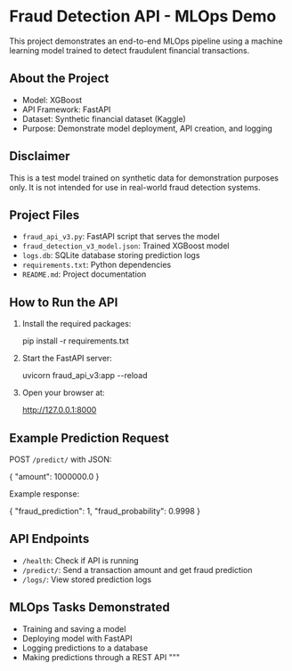 # Fraud Detection API - MLOps Demo

This project demonstrates an end-to-end MLOps pipeline using a machine learning model trained to detect fraudulent financial transactions.

## About the Project

- Model: XGBoost
- API Framework: FastAPI
- Dataset: Synthetic financial dataset (Kaggle)
- Purpose: Demonstrate model deployment, API creation, and logging

## Disclaimer

This is a test model trained on synthetic data for demonstration purposes only. It is not intended for use in real-world fraud detection systems.

## Project Files

- `fraud_api_v3.py`: FastAPI script that serves the model
- `fraud_detection_v3_model.json`: Trained XGBoost model
- `logs.db`: SQLite database storing prediction logs
- `requirements.txt`: Python dependencies
- `README.md`: Project documentation

## How to Run the API

1. Install the required packages:

   pip install -r requirements.txt

2. Start the FastAPI server:

   uvicorn fraud_api_v3:app --reload

3. Open your browser at:

   http://127.0.0.1:8000

## Example Prediction Request

POST `/predict/` with JSON:

{
  "amount": 1000000.0
}

Example response:

{
  "fraud_prediction": 1,
  "fraud_probability": 0.9998
}

## API Endpoints

- `/health`: Check if API is running
- `/predict/`: Send a transaction amount and get fraud prediction
- `/logs/`: View stored prediction logs

## MLOps Tasks Demonstrated

- Training and saving a model
- Deploying model with FastAPI
- Logging predictions to a database
- Making predictions through a REST API
"""
